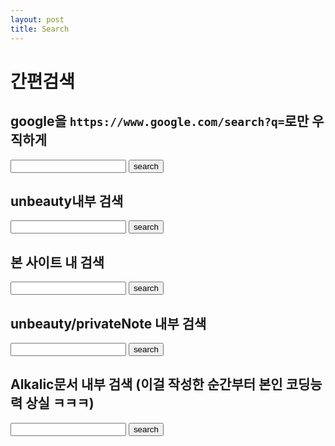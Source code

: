 ```yaml
---
layout: post
title: Search
---
```


# 간편검색

## google을 `https://www.google.com/search?q=`로만 우직하게

<div id="searcher">
    <input id="q" type="text"> <button onclick="search()"> search </button><br>
    <div style="display: none;">
        <script>
            const Q = document.getElementById("q");
            function search(){
                const input_v = Q.value;
                window.location.href = `https://www.google.com/search?q=${input_v}`;
            }
       </script>
    </div>
</div>

## unbeauty내부 검색

<div id="searcher">
    <input id="q2" type="text"> <button onclick="search2()"> search </button><br>
    <div style="display: none;">
        <script>
            const Q2 = document.getElementById("q2");
            function search2(){
                const input_v = Q2.value;
                window.location.href = `https://faraway6834.github.io/unbeauty/${input_v}`;
            }
       </script>
    </div>
</div>

## 본 사이트 내 검색

<div id="searcher">
    <input id="q3" type="text"> <button onclick="search3()"> search </button><br>
    <div style="display: none;">
        <script>
            const Q3 = document.getElementById("q3");
            function search3(){
                const input_v = Q3.value;
                window.location.href = `https://faraway6834.github.io/${input_v}`;
            }
       </script>
    </div>
</div>

## unbeauty/privateNote 내부 검색

<div id="searcher">
    <input id="q4" type="text"> <button onclick="search4()"> search </button><br>
    <div style="display: none;">
        <script>
            const Q4 = document.getElementById("q4");
            function search4(){
                const input_v = Q4.value;
                window.location.href = `https://faraway6834.github.io/unbeauty/privateNote/${input_v}`;
            }
       </script>
    </div>
</div>

## Alkalic문서 내부 검색 (이걸 작성한 순간부터 본인 코딩능력 상실 ㅋㅋㅋ)

<div id="searcher">
    <input id="q5" type="text"> <button onclick="search5()"> search </button><br>
    <div style="display: none;">
        <script>
            const Q5 = document.getElementById("q5");
            function search5(){
                const input_v = Q5.value;
                window.location.href = `https://faraway6834.github.io/unbeauty/privateNote/Alkali/${input_v}`;
            }
       </script>
    </div>
</div>

